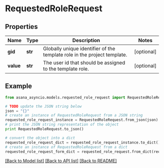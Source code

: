 # RequestedRoleRequest


## Properties

Name | Type | Description | Notes
------------ | ------------- | ------------- | -------------
**gid** | **str** | Globally unique identifier of the template role in the project template. | [optional] 
**value** | **str** | The user id that should be assigned to the template role. | [optional] 

## Example

```python
from asana_asyncio.models.requested_role_request import RequestedRoleRequest

# TODO update the JSON string below
json = "{}"
# create an instance of RequestedRoleRequest from a JSON string
requested_role_request_instance = RequestedRoleRequest.from_json(json)
# print the JSON string representation of the object
print RequestedRoleRequest.to_json()

# convert the object into a dict
requested_role_request_dict = requested_role_request_instance.to_dict()
# create an instance of RequestedRoleRequest from a dict
requested_role_request_form_dict = requested_role_request.from_dict(requested_role_request_dict)
```
[[Back to Model list]](../README.md#documentation-for-models) [[Back to API list]](../README.md#documentation-for-api-endpoints) [[Back to README]](../README.md)


